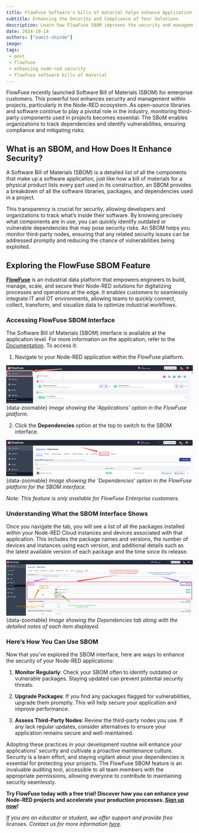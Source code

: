 ```yaml
---
title: FlowFuse Software's bills of material helps enhance Application Security and Management
subtitle: Enhancing the Security and Compliance of Your Solutions
description: Learn how FlowFuse SBOM improves the security and management of Node-RED solutions by tracking dependencies and identifying vulnerabilities.
date: 2024-10-14
authors: ["sumit-shinde"]
image: 
tags:
 - post
 - flowfuse
 - enhancing node-red security
 - flowfuse software bills of material
---
```


FlowFuse recently launched Software Bill of Materials (SBOM) for enterprise customers. This powerful tool enhances security and management within projects, particularly in the Node-RED ecosystem. As open-source libraries and software continue to play a pivotal role in the industry, monitoring third-party components used in projects becomes essential. The SBoM enables organizations to track dependencies and identify vulnerabilities, ensuring compliance and mitigating risks.

<!--more-->

## What is an SBOM, and How Does It Enhance Security?

A Software Bill of Materials (SBOM) is a detailed list of all the components that make up a software application, just like how a bill of materials for a physical product lists every part used in its construction, an SBOM provides a breakdown of all the software libraries, packages, and dependencies used in a project.

This transparency is crucial for security, allowing developers and organizations to track what’s inside their software. By knowing precisely what components are in use, you can quickly identify outdated or vulnerable dependencies that may pose security risks. An SBOM helps you monitor third-party nodes, ensuring that any related security issues can be addressed promptly and reducing the chance of vulnerabilities being exploited.

## Exploring the FlowFuse SBOM Feature

**[FlowFuse](/)** is an industrial data platform that empowers engineers to build, manage, scale, and secure their Node-RED solutions for digitalizing processes and operations at the edge. It enables customers to seamlessly integrate IT and OT environments, allowing teams to quickly connect, collect, transform, and visualize data to optimize industrial workflows.

### Accessing FlowFuse SBOM Interface

The Software Bill of Materials (SBOM) interface is available at the application level. For more information on the application, refer to the [Documentation](https://flowfuse.com/docs/user/concepts/#application). To access it:

1. Navigate to your Node-RED application within the FlowFuse platform.

![Image showing the 'Applications' option in the FlowFuse platform](./images/applications-options-in-the-ff.png){data-zoomable}
_Image showing the 'Applications' option in the FlowFuse platform._

2. Click the **Dependencies** option at the top to switch to the SBOM interface.

![Image showing the 'Dependencies' option in the FlowFuse platform for the SBOM interface.](./images/dependencies-tab-option.png){data-zoomable}
_Image showing the 'Dependencies' option in the FlowFuse platform for the SBOM interface._

*Note: This feature is only available for FlowFuse Enterprise customers.*

### Understanding What the SBOM Interface Shows

Once you navigate the tab, you will see a list of all the packages installed within your Node-RED Cloud instances and devices associated with that application. This includes the package names and versions, the number of devices and instances using each version, and additional details such as the latest available version of each package and the time since its release.

![Image showing the Dependencies tab along with the detailed notes of each item displayed.](./images/the-dependency-tab-info.png){data-zoomable}
_Image showing the Dependencies tab along with the detailed notes of each item displayed._

### Here’s How You Can Use SBOM

Now that you've explored the SBOM interface, here are ways to enhance the security of your Node-RED applications:

1. **Monitor Regularly**: Check your SBOM often to identify outdated or vulnerable packages. Staying updated can prevent potential security threats.

2. **Upgrade Packages**: If you find any packages flagged for vulnerabilities, upgrade them promptly. This will help secure your application and improve performance.

3. **Assess Third-Party Nodes**: Review the third-party nodes you use. If any lack regular updates, consider alternatives to ensure your application remains secure and well-maintained.

Adopting these practices in your development routine will enhance your applications' security and cultivate a proactive maintenance culture. Security is a team effort, and staying vigilant about your dependencies is essential for protecting your projects. The FlowFuse SBOM feature is an invaluable auditing tool, accessible to all team members with the appropriate permissions, allowing everyone to contribute to maintaining security seamlessly.

**Try FlowFuse today with a free trial! Discover how you can enhance your Node-RED projects and accelerate your production processes. [Sign up now](https://app.flowfuse.com/account/create)!**

*If you are an educator or student, we offer support and provide free licenses. Contact us for more information [here](/education/).*
